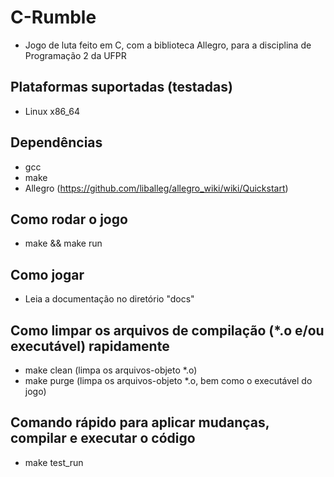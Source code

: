 # C-Rumble
- Jogo de luta feito em C, com a biblioteca Allegro, para a disciplina de Programação 2 da UFPR

## Plataformas suportadas (testadas)
- Linux x86_64

## Dependências
- gcc
- make
- Allegro (https://github.com/liballeg/allegro_wiki/wiki/Quickstart)

## Como rodar o jogo
- make && make run

## Como jogar
- Leia a documentação no diretório "docs"

## Como limpar os arquivos de compilação (*.o e/ou executável) rapidamente
- make clean (limpa os arquivos-objeto *.o)
- make purge (limpa os arquivos-objeto *.o, bem como o executável do jogo)

## Comando rápido para aplicar mudanças, compilar e executar o código
- make test_run